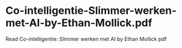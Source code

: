 # Co-intelligentie-Slimmer-werken-met-AI-by-Ethan-Mollick.pdf
Read Co-intelligentie: Slimmer werken met AI by Ethan Mollick pdf
